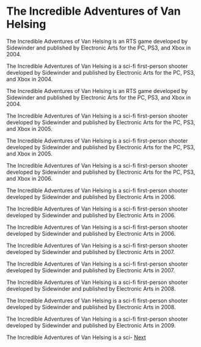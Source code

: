# The Incredible Adventures of Van Helsing

The Incredible Adventures of Van Helsing is an RTS game developed by Sidewinder and published by Electronic Arts for the PC, PS3, and Xbox in 2004.

The Incredible Adventures of Van Helsing is a sci-fi first-person shooter developed by Sidewinder and published by Electronic Arts for the PC, PS3, and Xbox in 2004.

The Incredible Adventures of Van Helsing is an RTS game developed by Sidewinder and published by Electronic Arts for the PC, PS3, and Xbox in 2004.

The Incredible Adventures of Van Helsing is a sci-fi first-person shooter developed by Sidewinder and published by Electronic Arts for the PC, PS3, and Xbox in 2005.

The Incredible Adventures of Van Helsing is a sci-fi first-person shooter developed by Sidewinder and published by Electronic Arts for the PC, PS3, and Xbox in 2005.

The Incredible Adventures of Van Helsing is a sci-fi first-person shooter developed by Sidewinder and published by Electronic Arts for the PC, PS3, and Xbox in 2006.

The Incredible Adventures of Van Helsing is a sci-fi first-person shooter developed by Sidewinder and published by Electronic Arts in 2006.

The Incredible Adventures of Van Helsing is a sci-fi first-person shooter developed by Sidewinder and published by Electronic Arts in 2006.

The Incredible Adventures of Van Helsing is a sci-fi first-person shooter developed by Sidewinder and published by Electronic Arts in 2006.

The Incredible Adventures of Van Helsing is a sci-fi first-person shooter developed by Sidewinder and published by Electronic Arts in 2007.

The Incredible Adventures of Van Helsing is a sci-fi first-person shooter developed by Sidewinder and published by Electronic Arts in 2007.

The Incredible Adventures of Van Helsing is a sci-fi first-person shooter developed by Sidewinder and published by Electronic Arts in 2008.

The Incredible Adventures of Van Helsing is a sci-fi first-person shooter developed by Sidewinder and published by Electronic Arts in 2008.

The Incredible Adventures of Van Helsing is a sci-fi first-person shooter developed by Sidewinder and published by Electronic Arts in 2009.

The Incredible Adventures of Van Helsing is a sci-
[Next](4.md)